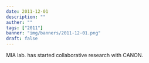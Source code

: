 ```yaml
---
date: 2011-12-01
description: ""
auther: ""
tags: ["2011"]
banner: "img/banners/2011-12-01.png"
draft: false
---
```

MIA lab. has started collaborative research with CANON.
<!--more-->
